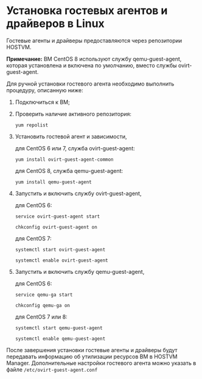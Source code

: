 # Установка гостевых агентов и драйверов в Linux

Гостевые агенты и драйверы предоставляются через репозитории HOSTVM.

**Примечание:** ВМ CentOS 8 используют службу qemu-guest-agent, которая установлена и включена по умолчанию, вместо службы ovirt-guest-agent.

Для ручной установки гостевого агента необходимо выполнить процедуру, описанную ниже:

1. Подключиться к ВМ;
2.  Проверить наличие активного репозитория:

    `yum repolist`
3.  Установить гостевой агент и зависимости,

    для CentOS 6 или 7, служба ovirt-guest-agent:

    `yum install ovirt-guest-agent-common`

    для CentOS 8, служба qemu-guest-agent:

    `yum install qemu-guest-agent`
4.  Запустить и включить службу ovirt-guest-agent,

    для CentOS 6:

    `service ovirt-guest-agent start`

    `chkconfig ovirt-guest-agent on`

    для CentOS 7:

    `systemctl start ovirt-guest-agent`

    `systemctl enable ovirt-guest-agent`
5.  Запустить и включить службу qemu-guest-agent,

    для CentOS 6:

    `service qemu-ga start`

    `chkconfig qemu-ga on`

    для CentOS 7 или 8:

    `systemctl start qemu-guest-agent`

    `systemctl enable qemu-guest-agent`

После завершения установки гостевые агенты и драйверы будут передавать информацию об утилизации ресурсов ВМ в HOSTVM Manager. Дополнительные настройки гостевого агента можно указать в файле `/etc/ovirt-guest-agent.conf`

